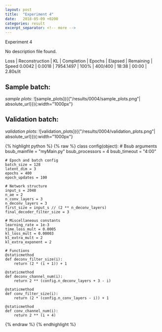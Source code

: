 ```yaml
---
layout: post
title:  "Experiment 4"
date:   2018-05-09 +0200
categories: result
excerpt_separator: <!-- more -->
---
```

<!-- more -->

Experiment 4

No description file found.

Loss | Reconstruction | KL | Completion | Epochs | Elapsed | Remaining | Speed
0.0042 | 0.0018 | 7954.1497 | 100% | 400/400 | 18:38 | 00:00 | 2.80s/it

## **Sample batch**:
_sample plots_:
![sample_plots]({{"/results/0004/sample_plots.png"| absolute_url}}){:width="1000px"}


## **Validation batch**:
_validation plots_:
![validation_plots]({{"/results/0004/validation_plots.png"| absolute_url}}){:width="1000px"}



{% highlight python %}
{% raw %}
class config(object):
	# Bsub arguments
	bsub_mainfile = "myMain.py"
	bsub_processors = 4
	bsub_timeout = "4:00"

	# Epoch and batch config
	batch_size = 128 
	latent_dim = 3
	epochs = 400
	epoch_updates = 100

	# Network structure
	input_s = 2048
	n_ae = 2
	n_conv_layers = 3
	n_deconv_layers = 3
	first_size = input_s // (2 ** n_deconv_layers)
	final_decoder_filter_size = 3

	# Miscellaneous constants
	learning_rate = 1e-3
	time_loss_mult = 0.0005
	kl_loss_mult = 0.00003
	kl_extra_mult = 2
	kl_extra_exponent = 2

	# Functions
	@staticmethod
	def deconv_filter_size(i):
		return (2 * (i + 1)) + 1

	@staticmethod
	def deconv_channel_num(i):
		return 2 ** (config.n_deconv_layers + 3 - i)

	@staticmethod
	def conv_filter_size(i):
		return (2 * (config.n_conv_layers - i)) + 1

	@staticmethod
	def conv_channel_num(i):
		return 2 ** (i + 4)

{% endraw %}
{% endhighlight %}
